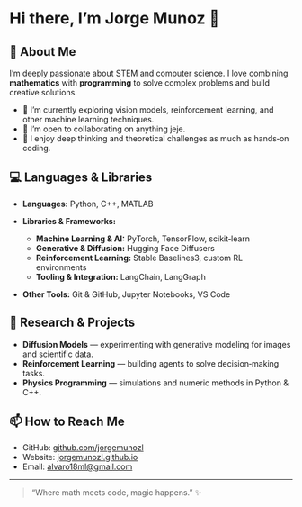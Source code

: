 # Hi there, I’m Jorge Munoz 👋

## 🔭 About Me

I’m deeply passionate about STEM and computer science. I love combining **mathematics** with **programming** to solve complex problems and build creative solutions.

* 🌱 I’m currently exploring vision models, reinforcement learning, and other machine learning techniques.
* 👯 I’m open to collaborating on anything jeje.
* 🤔 I enjoy deep thinking and theoretical challenges as much as hands‑on coding.

## 💻 Languages & Libraries

* **Languages:** Python, C++, MATLAB
* **Libraries & Frameworks:**

  * **Machine Learning & AI:** PyTorch, TensorFlow, scikit‑learn
  * **Generative & Diffusion:** Hugging Face Diffusers
  * **Reinforcement Learning:** Stable Baselines3, custom RL environments
  * **Tooling & Integration:** LangChain, LangGraph
* **Other Tools:** Git & GitHub, Jupyter Notebooks, VS Code

## 🔬 Research & Projects

* **Diffusion Models** — experimenting with generative modeling for images and scientific data.
* **Reinforcement Learning** — building agents to solve decision‑making tasks.
* **Physics Programming** — simulations and numeric methods in Python & C++.

## 📫 How to Reach Me

* GitHub: [github.com/jorgemunozl](https://github.com/jorgemunozl)
* Website: [jorgemunozl.github.io](https://jorgemunozl.github.io)
* Email: [alvaro18ml@gmail.com](mailto:alvaro18ml@gmail.com)

---

> “Where math meets code, magic happens.” ✨
